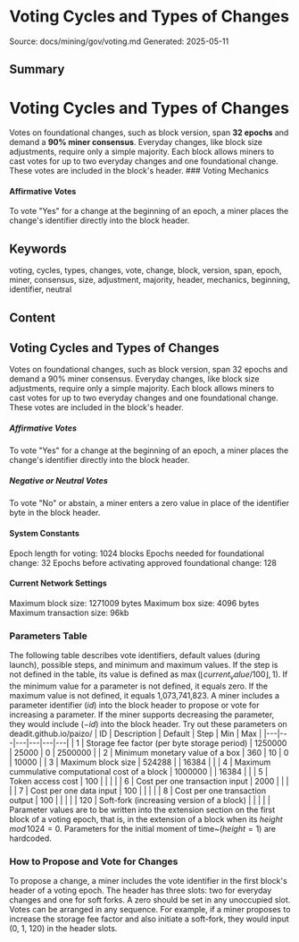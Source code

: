 # Voting Cycles and Types of Changes
Source: docs/mining/gov/voting.md
Generated: 2025-05-11

## Summary
# Voting Cycles and Types of Changes

Votes on foundational changes, such as block version, span **32 epochs** and demand a **90% miner consensus**. Everyday changes, like block size adjustments, require only a simple majority. Each block allows miners to cast votes for up to two everyday changes and one foundational change. These votes are included in the block's header. ### Voting Mechanics

#### Affirmative Votes
To vote "Yes" for a change at the beginning of an epoch, a miner places the change's identifier directly into the block header.

## Keywords
voting, cycles, types, changes, vote, change, block, version, span, epoch, miner, consensus, size, adjustment, majority, header, mechanics, beginning, identifier, neutral

## Content
## Voting Cycles and Types of Changes
Votes on foundational changes, such as block version, span 32 epochs and demand a 90% miner consensus. Everyday changes, like block size adjustments, require only a simple majority. Each block allows miners to cast votes for up to two everyday changes and one foundational change. These votes are included in the block's header.

##### Affirmative Votes
To vote "Yes" for a change at the beginning of an epoch, a miner places the change's identifier directly into the block header.

##### Negative or Neutral Votes
To vote "No" or abstain, a miner enters a zero value in place of the identifier byte in the block header.

#### System Constants
Epoch length for voting: 1024 blocks
Epochs needed for foundational change: 32
Epochs before activating approved foundational change: 128

#### Current Network Settings
Maximum block size: 1271009 bytes
Maximum box size: 4096 bytes
Maximum transaction size: 96kb

### Parameters Table
The following table describes vote identifiers, default values (during launch), possible steps, and minimum and maximum values.
If the step is not defined in the table, its value is defined as $\max(\lfloor current_value / 100 \rfloor, 1)$. 
If the minimum value for a parameter is not defined, it equals zero. 
If the maximum value is not defined, it equals 1,073,741,823.
A miner includes a parameter identifier ($id$) into the block header to propose or vote for increasing a parameter.
If the miner supports decreasing the parameter, they would include ($-id$) into the block header.
Try out these parameters on deadit.github.io/paizo/
| ID | Description | Default | Step | Min | Max |
|---|---|---|---|---|---|
| 1 | Storage fee factor (per byte storage period) | 1250000 | 25000 | 0 | 2500000 |
| 2 | Minimum monetary value of a box | 360 | 10 | 0 | 10000 |
| 3 | Maximum block size | 524288 |  | 16384 |  |
| 4 | Maximum cummulative computational cost of a block | 1000000 |  | 16384 |  |
| 5 | Token access cost | 100 |  |  |  |
| 6 | Cost per one transaction input | 2000 |  |  |  |
| 7 | Cost per one data input | 100 |  |  |  |
| 8 | Cost per one transaction output | 100 |  |  |  |
| 120 | Soft-fork (increasing version of a block) |  |  |  |  |
Parameter values are to be written into the extension section on the first block of a voting epoch, that is, in the extension of a block when its $height\,mod\,1024 = 0$.
Parameters for the initial moment of time~$(height = 1)$ are hardcoded.

### How to Propose and Vote for Changes
To propose a change, a miner includes the vote identifier in the first block's header of a voting epoch. The header has three slots: two for everyday changes and one for soft forks. A zero should be set in any unoccupied slot. Votes can be arranged in any sequence.
For example, if a miner proposes to increase the storage fee factor and also initiate a soft-fork, they would input (0, 1, 120) in the header slots.
